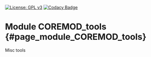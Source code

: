[![License: GPL v3](https://img.shields.io/badge/License-GPL%20v3-blue.svg)](http://www.gnu.org/licenses/gpl-3.0) [![Codacy Badge](https://api.codacy.com/project/badge/Grade/0382441b7f5647c8900628aacba83356)](https://www.codacy.com/gh/milk-org/COREMOD_tools?utm_source=github.com&amp;utm_medium=referral&amp;utm_content=milk-org/COREMOD_tools&amp;utm_campaign=Badge_Grade)

# Module COREMOD_tools {#page_module_COREMOD_tools}

Misc tools

